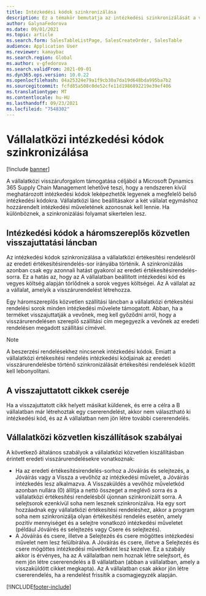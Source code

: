 ```yaml
---
title: Intézkedési kódok szinkronizálása
description: Ez a témakör bemutatja az intézkedési szinkronizálását a vállalatközi kereskedelemhez
author: GalynaFedorova
ms.date: 09/01/2021
ms.topic: article
ms.search.form: SalesTableListPage, SalesCreateOrder, SalesTable
audience: Application User
ms.reviewer: kamaybac
ms.search.region: Global
ms.author: v-gfedorova
ms.search.validFrom: 2021-09-01
ms.dyn365.ops.version: 10.0.22
ms.openlocfilehash: 04a25324e79a1f9cb30a7da19d648bda995ba7b2
ms.sourcegitcommit: fcfd85a508c0de52cfe11d1986892219e39ef406
ms.translationtype: MT
ms.contentlocale: hu-HU
ms.lasthandoff: 09/23/2021
ms.locfileid: "7548302"
---
```

# <a name="synchronize-intercompany-disposition-codes"></a>Vállalatközi intézkedési kódok szinkronizálása

[!include [banner](../../includes/banner.md)]

A vállalatközi visszáruforgalom támogatása céljából a Microsoft Dynamics 365 Supply Chain Management lehetővé teszi, hogy a rendszeren kívül meghatározott intézkedési kódok leképezhetők legyenek a megfelelő belső intézkedési kódokra. Vállalatközi lánc beállításakor a két vállalat egymáshoz hozzárendelt intézkedési műveletének azonosnak kell lennie. Ha különböznek, a szinkronizálási folyamat sikertelen lesz.

## <a name="about-disposition-codes-for-three-legged-direct-returns"></a>Intézkedési kódok a háromszereplős közvetlen visszajuttatási láncban

Az intézkedési kódok szinkronizálása a vállalatközi értékesítési rendelésről az eredeti értékesítésirendelés-sor irányába történik. A szinkronizálás azonban csak egy azonnali hatást gyakorol az eredeti értékesítésirendelés-sorra. Ez a hatás az, hogy az A vállalatban beállított intézkedési kód és vegyes költség alapján törlődnek a sorok vegyes költségei. Az A vállalat az a vállalat, amelyik a visszárurendelést létrehozza.

Egy háromszereplős közvetlen szállítási láncban a vállalatközi értékesítési rendelési sorok minden intézkedési művelete támogatott. Abban, ha a terméket visszajuttatják a vevőnek, meg kell győződni arról, hogy a visszárurendelésen szereplő szállítási cím megegyezik a vevőnek az eredeti rendelésen megadott szállítási címével.

> [!NOTE]
> A beszerzési rendelésekhez nincsenek intézkedési kódok. Emiatt a vállalatközi értékesítési rendelés intézkedési kódjainak az eredeti visszárurendelésbe történő szinkronizálását értékesítési rendelések között kell lebonyolítani.

## <a name="replacing-returned-items"></a>A visszajuttatott cikkek cseréje

Ha a visszajuttatott cikk helyett másikat küldenek, és erre a célra a B vállalatban már létrehoztak egy csererendelést, akkor nem választható ki intézkedési kód, és az A vállalatban nem jön létre további csererendelés.

## <a name="rules-for-intercompany-direct-deliveries"></a>Vállalatközi közvetlen kiszállítások szabályai

A következő általános szabályok a vállalatközi közvetlen kiszállításban érintett eredeti visszárurendelésekre vonatkoznak:

- Ha az eredeti értékesítésirendelés-sorhoz a Jóváírás és selejtezés, a Jóváírás vagy a Vissza a vevőhöz az intézkedési művelet, a Jóváírás intézkedés lesz alkalmazva. A Visszaküldés a vevőhöz műveletkód azonban nullára (0) állítja a nettó összeget a meglévő sorra és a vállalatközi értékesítési rendelésből újonnan szinkronizált sorra. A selejtsorok ezenkívül soha nem lesznek szinkronizálva. Ha egy sort hozzáadnak egy vállalatközi értékesítési rendeléshez, akkor a program soha nem szinkronizálja olyan értékesítési rendelés esetén, amely pozitív mennyiséget és a selejtre vonatkozó intézkedési műveletet (például Jóváírés és selejtezés vagy Csere és selejtezés).
- A Jóváírás és csere, illetve a Selejtezés és csere mögöttes intézkedési művelet nem lesz felülbírálva. A Jóváírás és csere, illetve a Selejtezés és csere mögöttes intézkedési műveletként lesz kezelve. Ez a szabály akkor is érvényes, ha az A vállalatban nem hoznak létre selejtsort, és nem jön létre csererendelés a B vállalatban (abban a vállalatban, amely a visszaküldött cikket megkapta). Az A vállalatban csak akkor jön létre csererendelés, ha a rendelést frissítik a csomagjegyzék alapján.

[!INCLUDE[footer-include](../../includes/footer-banner.md)]
